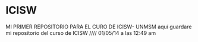 ICISW
=====

MI PRIMER REPOSITORIO PARA EL CURO DE ICISW- UNMSM 
aquí guardare mi repositorio del curso de ICISW //// 01/05/14 a las 12:49 am
